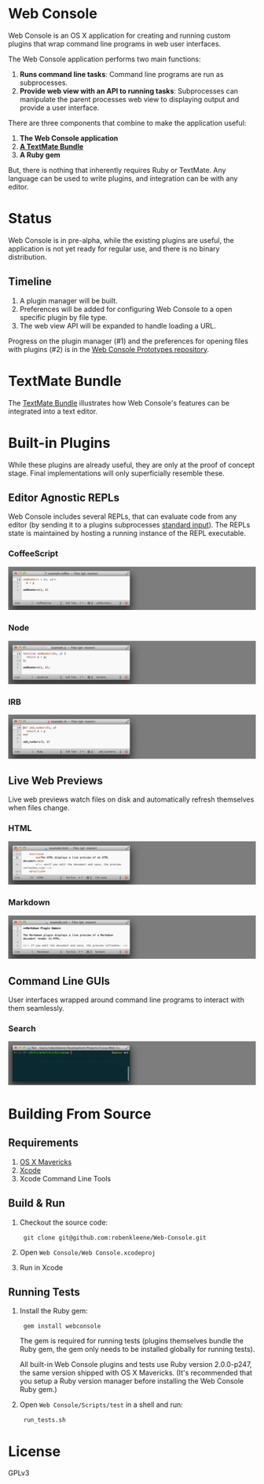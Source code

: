 # Web Console

Web Console is an OS X application for creating and running custom plugins that wrap command line programs in web user interfaces.

The Web Console application performs two main functions:

1. **Runs command line tasks**: Command line programs are run as subprocesses.
2. **Provide web view with an API to running tasks**: Subprocesses can manipulate the parent processes web view to displaying output and provide a user interface.

There are three components that combine to make the application useful:

1. **The Web Console application**
2. **[A TextMate Bundle](https://github.com/robenkleene/Web-Console-tmbundle)**
3. **A Ruby gem**

But, there is nothing that inherently requires Ruby or TextMate. Any language can be used to write plugins, and integration can be with any editor.

# Status

Web Console is in pre-alpha, while the existing plugins are useful, the application is not yet ready for regular use, and there is no binary distribution.

## Timeline

1. A plugin manager will be built.
2. Preferences will be added for configuring Web Console to a open specific plugin by file type.
3. The web view API will be expanded to handle loading a URL.

Progress on the plugin manager (#1) and the preferences for opening files with plugins (#2) is in the [Web Console Prototypes repository](https://github.com/robenkleene/Web-Console-Prototypes).

# TextMate Bundle

The [TextMate Bundle](https://github.com/robenkleene/Web-Console-tmbundle) illustrates how Web Console's features can be integrated into a text editor.

# Built-in Plugins

While these plugins are already useful, they are only at the proof of concept stage. Final implementations will only superficially resemble these.

## Editor Agnostic REPLs

Web Console includes several REPLs, that can evaluate code from any editor (by sending it to a plugins subprocesses [standard input](http://en.wikipedia.org/wiki/Standard_input)). The REPLs state is maintained by hosting a running instance of the REPL executable.

### CoffeeScript

![CoffeeScript](Documentation/images/CoffeeScript.gif)

### Node

![Node](Documentation/images/Node.gif)

### IRB

![IRB](Documentation/images/IRB.gif)

## Live Web Previews

Live web previews watch files on disk and automatically refresh themselves when files change.

### HTML

![HTML](Documentation/images/HTML.gif)

### Markdown

![Markdown](Documentation/images/Markdown.gif)

## Command Line GUIs

User interfaces wrapped around command line programs to interact with them seamlessly.

### Search

![Search](Documentation/images/Search.gif)

# Building From Source

## Requirements

1. [OS X Mavericks](http://www.apple.com/osx/)
2. [Xcode](https://developer.apple.com/xcode/)
3. Xcode Command Line Tools

## Build & Run

1. Checkout the source code:

		git clone git@github.com:robenkleene/Web-Console.git

2. Open `Web Console/Web Console.xcodeproj`
3. Run in Xcode

## Running Tests

1. Install the Ruby gem:

		gem install webconsole

	The gem is required for running tests (plugins themselves bundle the Ruby gem, the gem only needs to be installed globally for running tests).

	All built-in Web Console plugins and tests use Ruby version 2.0.0-p247, the same version shipped with OS X Mavericks. (It's recommended that you setup a Ruby version manager before installing the Web Console Ruby gem.)

2. Open `Web Console/Scripts/test` in a shell and run:

		run_tests.sh

# License

GPLv3